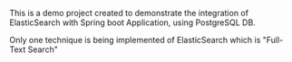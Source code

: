 This is a demo project created to demonstrate the integration of ElasticSearch with Spring boot Application, using PostgreSQL DB.

Only one technique is being implemented of ElasticSearch which is "Full-Text Search"
